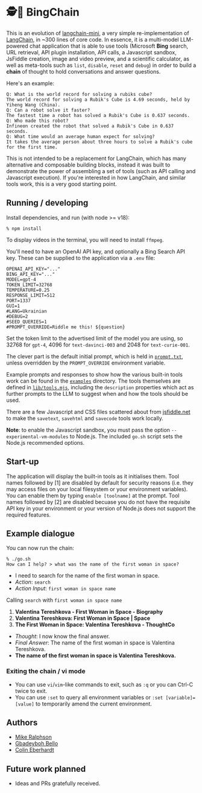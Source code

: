# 🕵️🔗 BingChain

This is an evolution of [langchain-mini](https://github.com/ColinEberhardt/langchain-mini), a very simple re-implementation of [LangChain](https://github.com/hwchase17/langchain), in ~300 lines of core code. In essence, it is a multi-model LLM-powered chat application that is able to use tools (Microsoft **Bing** search, URL retrieval, API plugin installation, API calls, a Javascript sandbox, JsFiddle creation, image and video preview, and a scientific calculator, as well as meta-tools such as `list`, `disable`, `reset` and `debug`) in order to build a **chain** of thought to hold conversations and answer questions.

Here's an example:

~~~
Q: What is the world record for solving a rubiks cube?
The world record for solving a Rubik's Cube is 4.69 seconds, held by Yiheng Wang (China).
Q: Can a robot solve it faster?
The fastest time a robot has solved a Rubik's Cube is 0.637 seconds.
Q: Who made this robot?
Infineon created the robot that solved a Rubik's Cube in 0.637 seconds.
Q: What time would an average human expect for solving?
It takes the average person about three hours to solve a Rubik's cube for the first time.
~~~

This is not intended to be a replacement for LangChain, which has many alternative and composable building blocks, instead it was built to demonstrate the power of assembling a set of tools (such as API calling and Javascript execution). If you're interested in how LangChain, and similar tools work, this is a very good starting point.

## Running / developing

Install dependencies, and run (with node >= v18):

~~~
% npm install
~~~

To display videos in the terminal, you will need to install `ffmpeg`.

You'll need to have an OpenAI API key, and optionally a Bing Search API key. These can be supplied to the application via a `.env` file:

```shell
OPENAI_API_KEY="..."
BING_API_KEY="..."
MODEL=gpt-4
TOKEN_LIMIT=32768
TEMPERATURE=0.25
RESPONSE_LIMIT=512
PORT=1337
GUI=1
#LANG=Ukrainian
#DEBUG=2
#SEED_QUERIES=1
#PROMPT_OVERRIDE=Riddle me this! ${question}
```

Set the token limit to the advertised limit of the model you are using, so 32768 for `gpt-4`, 4096 for `text-davinci-003` and 2048 for `text-curie-001`.

The clever part is the default initial prompt, which is held in [`prompt.txt`](https://raw.githubusercontent.com/postman-open-technologies/bingchain/main/prompt.txt), unless overridden by the `PROMPT_OVERRIDE` environment variable.

Example prompts and responses to show how the various built-in tools work can be found in the [`examples`](https://github.com/postman-open-technologies/bingchain/tree/main/examples) directory. The tools themselves are defined in [`lib/tools.mjs`](https://github.com/postman-open-technologies/bingchain/tree/main/lib/tools.mjs), including the `description` properties which act as further prompts to the LLM to suggest when and how the tools should be used.

There are a few Javascript and CSS files scattered about from [jsfiddle.net](https://jsfiddle.net/) to make the `savetext`, `savehtml` and `savecode` tools work locally.

**Note**: to enable the Javascript sandbox, you must pass the option `--experimental-vm-modules` to Node.js. The included `go.sh` script sets the Node.js recommended options.

## Start-up

The application will display the built-in tools as it initialises them. Tool names followed by [1] are disabled by default for security reasons (i.e. they may access files on your local filesystem or your environment variables). You can enable them by typing `enable [toolname]` at the prompt. Tool names followed by [2] are disabled becuase you do not have the requisite API key in your environment or your version of Node.js does not support the required features.

## Example dialogue

You can now run the chain:

```repl
% ./go.sh
How can I help? > what was the name of the first woman in space?
```

* I need to search for the name of the first woman in space.
* *Action*: `search`
* *Action Input*: `first woman in space name`

Calling `search` with `first woman in space name`

1. **Valentina Tereshkova - First Woman in Space - Biography**
2. **Valentina Tereshkova: First Woman in Space | Space**
3. **The First Woman in Space: Valentina Tereshkova - ThoughtCo**

* *Thought*: I now know the final answer.
* *Final Answer*: The name of the first woman in space is Valentina Tereshkova.
* **The name of the first woman in space is Valentina Tereshkova.**

### Exiting the chain / vi mode

* You can use `vi`/`vim`-like commands to exit, such as `:q` or you can Ctrl-C twice to exit.
* You can use `:set` to query all environment variables or `:set [variable]=[value]` to temporarily amend the current environment.

## Authors

* [Mike Ralphson](https://github.com/MikeRalphson)
* [Gbadeyboh Bello](https://github.com/Gbahdeyboh)
* [Colin Eberhardt](https://github.com/ColinEberhardt)

## Future work planned

* Ideas and PRs gratefully received.
